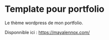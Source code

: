 # Template pour portfolio

Le thème wordpress de mon portfolio.


Disponnible ici : https://mayalennox.com/